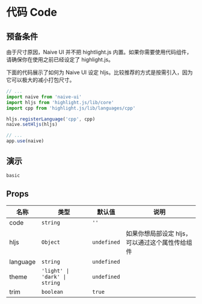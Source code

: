 # 代码 Code

## 预备条件

<n-alert title="注意" type="warning" style="margin-bottom: 16px;">
  由于尺寸原因，Naive UI 并不把 hightlight.js 内置。如果你需要使用代码组件，请确保你在使用之前已经设定了 highlight.js。
</n-alert>

下面的代码展示了如何为 Naive UI 设定 hljs。比较推荐的方式是按需引入，因为它可以极大的减小打包尺寸。

```js
// ...
import naive from 'naive-ui'
import hljs from 'highlight.js/lib/core'
import cpp from 'highlight.js/lib/languages/cpp'

hljs.registerLanguage('cpp', cpp)
naive.setHljs(hljs)

// ...
app.use(naive)
```

## 演示

```demo
basic
```

## Props
|名称|类型|默认值|说明|
|-|-|-|-|
|code|`string`|`''`||
|hljs|`Object`|`undefined`|如果你想局部设定 hljs，可以通过这个属性传给组件|
|language|`string`|`undefined`||
|theme|`'light' \| 'dark' \| string`|`undefined`||
|trim|`boolean`|`true`||

